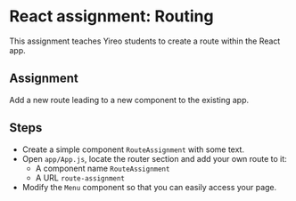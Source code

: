 # React assignment: Routing
This assignment teaches Yireo students to create a route within the React app.

## Assignment
Add a new route leading to a new component to the existing app.

## Steps
- Create a simple component `RouteAssignment` with some text.
- Open `app/App.js`, locate the router section and add your own route to it:
    - A component name `RouteAssignment`
    - A URL `route-assignment`
- Modify the `Menu` component so that you can easily access your page.
